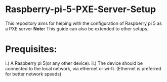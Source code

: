 # Raspberry-pi-5-PXE-Server-Setup
This repository aims for helping with the configuration of Raspberry pi 5 as a PXE server
**Note:** This guide can also be extended to other setups.

# Prequisites:
i.) A Raspberry pi 5(or any other device).
ii.) The device should be connected to the local network, via ethernet or wi-fi. (Ethernet is preferred for better network speeds)

